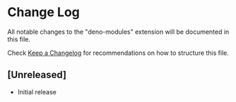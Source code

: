 # Change Log

All notable changes to the "deno-modules" extension will be documented in this file.

Check [Keep a Changelog](http://keepachangelog.com/) for recommendations on how to structure this file.

## [Unreleased]

- Initial release